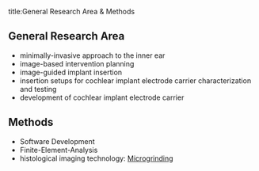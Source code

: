 title:General Research Area & Methods


## General Research Area
- minimally-invasive approach to the inner ear
- image-based intervention planning
- image-guided implant insertion
- insertion setups for cochlear implant electrode carrier characterization and testing
- development of cochlear implant electrode carrier

## Methods
- Software Development
- Finite-Element-Analysis
- histological imaging technology: [Microgrinding](http://www.vianna.de/01_workgroups/majdani/methods/microgrinding.html "Microgrinding")
